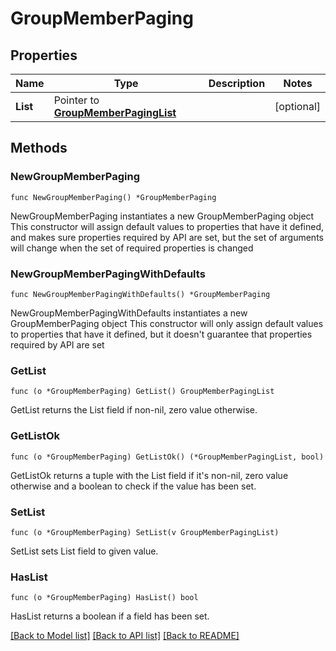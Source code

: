 # GroupMemberPaging

## Properties

Name | Type | Description | Notes
------------ | ------------- | ------------- | -------------
**List** | Pointer to [**GroupMemberPagingList**](GroupMemberPagingList.md) |  | [optional] 

## Methods

### NewGroupMemberPaging

`func NewGroupMemberPaging() *GroupMemberPaging`

NewGroupMemberPaging instantiates a new GroupMemberPaging object
This constructor will assign default values to properties that have it defined,
and makes sure properties required by API are set, but the set of arguments
will change when the set of required properties is changed

### NewGroupMemberPagingWithDefaults

`func NewGroupMemberPagingWithDefaults() *GroupMemberPaging`

NewGroupMemberPagingWithDefaults instantiates a new GroupMemberPaging object
This constructor will only assign default values to properties that have it defined,
but it doesn't guarantee that properties required by API are set

### GetList

`func (o *GroupMemberPaging) GetList() GroupMemberPagingList`

GetList returns the List field if non-nil, zero value otherwise.

### GetListOk

`func (o *GroupMemberPaging) GetListOk() (*GroupMemberPagingList, bool)`

GetListOk returns a tuple with the List field if it's non-nil, zero value otherwise
and a boolean to check if the value has been set.

### SetList

`func (o *GroupMemberPaging) SetList(v GroupMemberPagingList)`

SetList sets List field to given value.

### HasList

`func (o *GroupMemberPaging) HasList() bool`

HasList returns a boolean if a field has been set.


[[Back to Model list]](../README.md#documentation-for-models) [[Back to API list]](../README.md#documentation-for-api-endpoints) [[Back to README]](../README.md)


